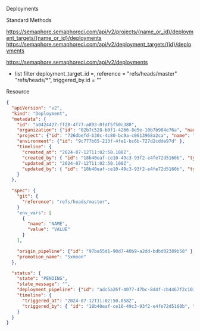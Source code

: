 Deployments

Standard Methods

https://semaphore.semaphoreci.com/api/v2/projects/{name_or_id}/deployment_targets/{name_or_id}/deployments
https://semaphore.semaphoreci.com/api/v2/deployment_targets/{id}/deployments

https://semaphore.semaphoreci.com/api/v2/deployments

- list filter deployment_target_id =, reference = "refs/heads/master" "refs/heads/*", triggered_by.id = ""

Resource

```json
{
  "apiVersion": "v2",
  "kind": "Deployment",
  "metadata": {
    "id": "a0424427-ff28-4f77-a893-0fdf5f50c380",
    "organization": {"id": "02b7c528-b0f1-4266-8e5e-10b7b984e76a", "name": "organization1"},
    "project": {"id": "726dbefd-b30c-4c80-bc9a-c0613968a2ca", "name": "project1"},
    "environment": {"id": "9c777b65-213f-4fe1-bc6b-727d2cdde97d" },
    "timeline": {
      "created_at": "2024-07-12T11:02:50.108Z",
      "created_by": { "id": "18b40eaf-ce10-49c3-93f2-e4fe72d5160b", "type": "USER" },
      "updated_at": "2024-07-12T11:02:50.108Z",
      "updated_by": { "id": "18b40eaf-ce10-49c3-93f2-e4fe72d5160b", "type": "USER" },
    }
  },

  "spec": {
    "git": {
      "reference": "refs/heads/master",
    }
    "env_vars": [
      {
        "name": "NAME",
        "value": "VALUE"
      }
    ],

    "origin_pipeline": {"id": "97ba55d1-90d7-40b9-a2dd-bdbd02389b58" },
    "promotion_name": "Sxmoon"
  },

  "status": {
    "state": "PENDING",
    "state_message": "",
    "deployment_pipeline": {"id": "adc5a26f-4077-47bc-8d4f-cb4467f2c103" },
    "timeline": {
      "triggered_at": "2024-07-12T11:02:50.058Z",
      "triggered_by": { "id": "18b40eaf-ce10-49c3-93f2-e4fe72d5160b", "name": "User1" }
    }
  }
}
```
